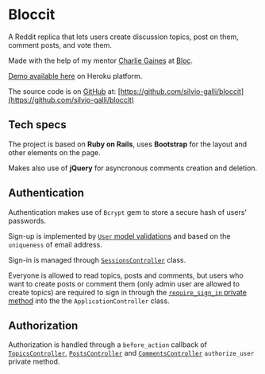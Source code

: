 # Bloccit
A Reddit replica that lets users create discussion topics, post on them, comment posts, and vote them.

Made with the help of my mentor [Charlie Gaines](https://github.com/beaugaines) at [Bloc](http://www.bloc.io).

[Demo available here](https://safe-shelf-3324.herokuapp.com/) on Heroku platform.

The source code is on [GitHub](https://github.com) at: [https://github.com/silvio-galli/bloccit](https://github.com/silvio-galli/bloccit)

## Tech specs
The project is based on **Ruby on Rails**, uses **Bootstrap** for the layout and other elements on the page.

Makes also use of **jQuery** for asyncronous comments creation and deletion.

## Authentication
Authentication makes use of `Bcrypt` gem to store a secure hash of users' passwords.

Sign-up is implemented by [`User` model validations](app/models/user.rb) and based on the `uniqueness` of email address.

Sign-in is managed through [`SessionsController`](app/controllers/sessions_controller.rb) class.

Everyone is allowed to read topics, posts and comments, but users who want to create posts or comment them (only admin user are allowed to create topics) are required to sign in through the [`require_sign_in` private method](app/controllers/application_controller.rb) into the the `ApplicationController` class.

## Authorization
Authorization is handled through a `before_action` callback of [`TopicsController`](app/controllers/topics_controller.rb), [`PostsController`](app/controllers/posts_controller.rb) and [`CommentsController`](app/controllers/comments_controller.rb) `authorize_user` private method.
